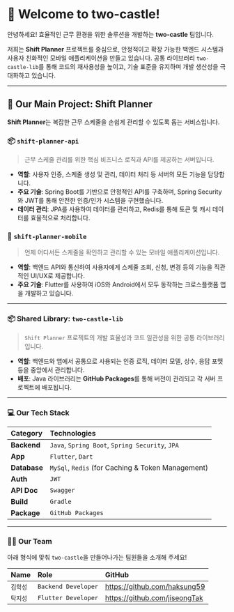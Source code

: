 # 👋 Welcome to two-castle!

안녕하세요! 효율적인 근무 환경을 위한 솔루션을 개발하는 **two-castle** 팀입니다.

저희는 **Shift Planner** 프로젝트를 중심으로, 안정적이고 확장 가능한 백엔드 시스템과 사용자 친화적인 모바일 애플리케이션을 만들고 있습니다. 공통 라이브러리 `two-castle-lib`를 통해 코드의 재사용성을 높이고, 기술 표준을 유지하며 개발 생산성을 극대화하고 있습니다.

---

## 🚀 Our Main Project: Shift Planner

**Shift Planner**는 복잡한 근무 스케줄을 손쉽게 관리할 수 있도록 돕는 서비스입니다.

### 📦 `shift-planner-api`
> 근무 스케줄 관리를 위한 핵심 비즈니스 로직과 API를 제공하는 서버입니다.

- **역할**: 사용자 인증, 스케줄 생성 및 관리, 데이터 처리 등 서버의 모든 기능을 담당합니다.
- **주요 기술**: Spring Boot를 기반으로 안정적인 API를 구축하며, Spring Security와 JWT를 통해 안전한 인증/인가 시스템을 구현했습니다.
- **데이터 관리**: JPA를 사용하여 데이터를 관리하고, Redis를 통해 토큰 및 캐시 데이터를 효율적으로 처리합니다.

### 📱 `shift-planner-mobile`
> 언제 어디서든 스케줄을 확인하고 관리할 수 있는 모바일 애플리케이션입니다.

- **역할**: 백엔드 API와 통신하여 사용자에게 스케줄 조회, 신청, 변경 등의 기능을 직관적인 UI/UX로 제공합니다.
- **주요 기술**: Flutter를 사용하여 iOS와 Android에서 모두 동작하는 크로스플랫폼 앱을 개발하고 있습니다.

---

### 📦 Shared Library: `two-castle-lib`
> `Shift Planner` 프로젝트의 개발 효율성과 코드 일관성을 위한 공통 라이브러리입니다.

- **역할**: 백엔드와 앱에서 공통으로 사용되는 인증 로직, 데이터 모델, 상수, 응답 포맷 등을 중앙에서 관리합니다.
- **배포**: Java 라이브러리는 **GitHub Packages**를 통해 버전이 관리되고 각 서버 프로젝트에 배포됩니다.

---

### 💻 Our Tech Stack

| Category      | Technologies                                                                                                                               |
| :------------ | :----------------------------------------------------------------------------------------------------------------------------------------- |
| **Backend** | `Java`, `Spring Boot`, `Spring Security`, `JPA`                                                                                            |
| **App** | `Flutter`, `Dart`                                                                                                                          |
| **Database** | `MySql`, `Redis` (for Caching & Token Management) |
| **Auth** | `JWT`             |
| **API Doc** | `Swagger` |
| **Build** | `Gradle`          |
| **Package** | `GitHub Packages`                                                                                                                          |

---

### 👨‍💻 Our Team

아래 형식에 맞춰 `two-castle`을 만들어나가는 팀원들을 소개해 주세요!

| Name       | Role                    | GitHub                                     |
| :--------- | :---------------------- | :----------------------------------------- |
| `김학성`  | `Backend Developer`     | https://github.com/haksung59      |
| `탁지성`  | `Flutter Developer`     | https://github.com/jiseongTak      |

